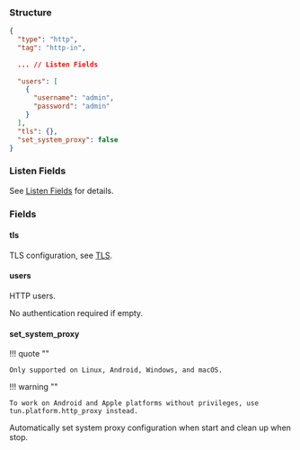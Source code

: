 ### Structure

```json
{
  "type": "http",
  "tag": "http-in",
  
  ... // Listen Fields
  
  "users": [
    {
      "username": "admin",
      "password": "admin"
    }
  ],
  "tls": {},
  "set_system_proxy": false
}
```

### Listen Fields

See [Listen Fields](/configuration/shared/listen/) for details.

### Fields

#### tls

TLS configuration, see [TLS](/configuration/shared/tls/#inbound).

#### users

HTTP users.

No authentication required if empty.

#### set_system_proxy

!!! quote ""

    Only supported on Linux, Android, Windows, and macOS.

!!! warning ""

    To work on Android and Apple platforms without privileges, use tun.platform.http_proxy instead.

Automatically set system proxy configuration when start and clean up when stop.
